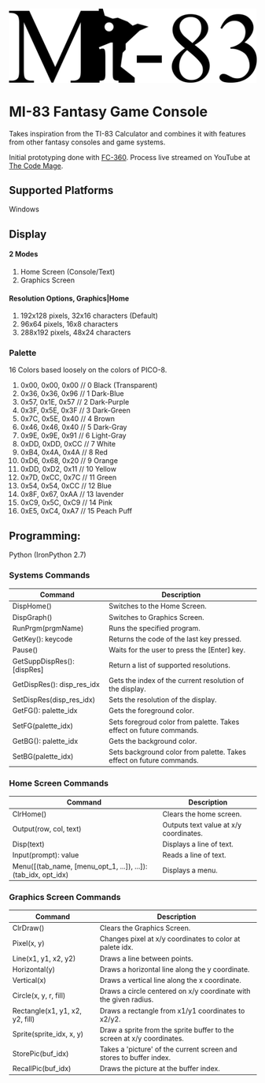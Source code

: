 ![MI-83 Logo](./Images/mi_83_logo.png)

# MI-83 Fantasy Game Console

Takes inspiration from the TI-83 Calculator and combines it with features from other fantasy consoles and game systems.

Initial prototyping done with [FC-360](https://github.com/srakowski/FC360). Process live streamed on YouTube at [The Code Mage](https://www.youtube.com/channel/UCwRuD5EmUMu-JAi_AW5jJLw).

## Supported Platforms
Windows

## Display

#### 2 Modes
1. Home Screen (Console/Text)
1. Graphics Screen

#### Resolution Options, Graphics|Home
1. 192x128 pixels, 32x16 characters (Default)
1. 96x64 pixels, 16x8 characters
1. 288x192 pixels, 48x24 characters

### Palette

16 Colors based loosely on the colors of PICO-8.

1. 0x00, 0x00, 0x00 // 0 Black (Transparent)
1. 0x36, 0x36, 0x96 // 1 Dark-Blue
1. 0x57, 0x1E, 0x57 // 2 Dark-Purple
1. 0x3F, 0x5E, 0x3F // 3 Dark-Green
1. 0x7C, 0x5E, 0x40 // 4 Brown
1. 0x46, 0x46, 0x40 // 5 Dark-Gray
1. 0x9E, 0x9E, 0x91 // 6 Light-Gray
1. 0xDD, 0xDD, 0xCC // 7 White
1. 0xB4, 0x4A, 0x4A // 8 Red
1. 0xD6, 0x68, 0x20 // 9 Orange
1. 0xDD, 0xD2, 0x11 // 10 Yellow
1. 0x7D, 0xCC, 0x7C // 11 Green
1. 0x54, 0x54, 0xCC // 12 Blue
1. 0x8F, 0x67, 0xAA // 13 lavender
1. 0xC9, 0x5C, 0xC9 // 14 Pink
1. 0xE5, 0xC4, 0xA7 // 15 Peach Puff

## Programming:
Python (IronPython 2.7)

### Systems Commands

|Command|Description|
|-------|-----------|
|DispHome()|Switches to the Home Screen.|
|DispGraph()|Switches to Graphics Screen.|
|RunPrgm(prgmName)|Runs the specified program.|
|GetKey(): keycode|Returns the code of the last key pressed.|
|Pause()|Waits for the user to press the [Enter] key.|
|GetSuppDispRes(): [dispRes]|Return a list of supported  resolutions.|
|GetDispRes(): disp_res_idx|Gets the index of the current resolution of the display.|
|SetDispRes(disp_res_idx)|Sets the resolution of the display.|
|GetFG(): palette_idx|Gets the foreground color.|
|SetFG(palette_idx)|Sets foregroud color from palette. Takes effect on future commands.|
|GetBG(): palette_idx|Gets the background color.|
|SetBG(palette_idx)|Sets background color from palette. Takes effect on future commands.|

### Home Screen Commands 

|Command|Description|
|-------|-----------|
|ClrHome()|Clears the home screen.|
|Output(row, col, text)|Outputs text value at x/y coordinates.|
|Disp(text)|Displays a line of text.|
|Input(prompt): value|Reads a line of text.|
|Menu([(tab_name, [menu_opt_1, ...]), ...]): (tab_idx, opt_idx)|Displays a menu.|

### Graphics Screen Commands

|Command|Description|
|-------|-----------|
|ClrDraw()|Clears the Graphics Screen.|
|Pixel(x, y)|Changes pixel at x/y coordinates to color at palete idx.|
|Line(x1, y1, x2, y2)|Draws a line between points.|
|Horizontal(y)|Draws a horizontal line along the y coordinate.|
|Vertical(x)|Draws a vertical line along the x coordinate.|
|Circle(x, y, r, fill)|Draws a circle centered on x/y coordinate with the given radius.|
|Rectangle(x1, y1, x2, y2, fill)|Draws a rectangle from x1/y1 coordinates to x2/y2.|
|Sprite(sprite_idx, x, y)|Draw a sprite from the sprite buffer to the screen at x/y coordinates.|
|StorePic(buf_idx)|Takes a 'picture' of the current screen and stores to buffer index.|
|RecallPic(buf_idx)|Draws the picture at the buffer index.|
